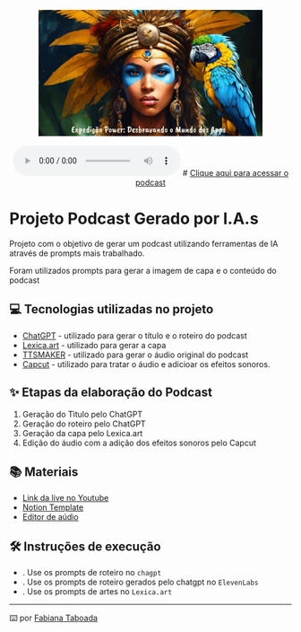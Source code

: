 <p align="center">
<img 
    src="./assets/Capa.jpg"
    width="400"
/>
</p>

<div align="center">
    <audio src="output/Podcast_finalizado.mp4" controls title="Podcast versão final"></audio>
#    <a href="https://github.com/Reistaboada/prompts-for-podcast-generate-by-ia/tree/main/output"> Clique aqui para acessar o podcast</a> 

</div>

# Projeto Podcast Gerado por I.A.s


Projeto com o objetivo de gerar um podcast utilizando ferramentas de IA através de prompts mais trabalhado.

Foram  utilizados prompts para gerar a imagem de capa e o conteúdo do podcast 

## 💻 Tecnologias utilizadas no projeto

- [ChatGPT](https://chat.openai.com/) - utilizado para gerar o título e o roteiro do  podcast
- [Lexica.art](https://lexica.art/) - utilizado para gerar a capa
- [TTSMAKER](https://ttsmaker.com/br) - utilizado para gerar o áudio original do podcast
- [Capcut](https://www.capcut.com/pt-br/) - utilizado para tratar o áudio e adicioar os efeitos sonoros.

## ✨ Etapas da elaboração do Podcast

1) Geração do Tìtulo pelo ChatGPT
2) Geração do roteiro pelo ChatGPT
3) Geração da capa pelo Lexica.art
4) Edição do áudio com a adição dos efeitos sonoros pelo Capcut

## 📚 Materiais

- [Link da live no Youtube](https://www.youtube.com)
- [Notion Template](https://helpful-jump-17b.notion.site/PAS-Podcast-AI-Studio-210489e15d7a4a73b743bb159e45d06f?pvs=4)
- [Editor de aúdio](https://www.capcut.com/editor?from_page=landing_page&__action_from=picture_V%C3%ADdeos%20profissionais%20em%20minutos,%20n%C3%A3o%20em%20horas.)


## 🛠️ Instruções de execução

-  . Use os prompts de roteiro no `chagpt`
-  . Use os prompts de roteiro gerados pelo chatgpt no  `ElevenLabs`
-  . Use os prompts de artes no `Lexica.art`

---

⌨️ por [Fabiana Taboada](https://github.com/Reistaboada)

